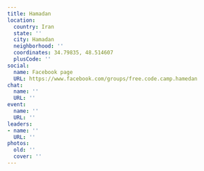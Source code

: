 ```yaml
---
title: Hamadan
location:
  country: Iran
  state: ''
  city: Hamadan
  neighborhood: ''
  coordinates: 34.79835, 48.514607
  plusCode: ''
social:
  name: Facebook page
  URL: https://www.facebook.com/groups/free.code.camp.hamedan
chat:
  name: ''
  URL: ''
event:
  name: ''
  URL: ''
leaders:
- name: ''
  URL: ''
photos:
  old: ''
  cover: ''
---
```

